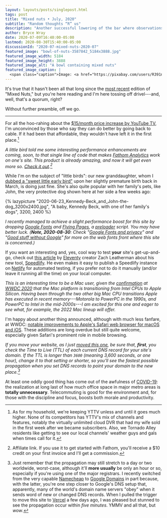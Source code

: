 ```yaml
---
layout: layouts/posts/singlepost.html
tags: post
title: "Mixed nuts • July, 2020"
subtitle: "Random thoughts “R” us"
description: "Another successful lowering of the bar where observations’ cleverness is concerned."
author: Bryce Wray
date: 2020-07-09T16:40:00-05:00
lastmod: 2020-08-30T15:40:00-05:00
discussionId: "2020-07-mixed-nuts-2020-07"
featured_image: "bowl-of-nuts-3587842_5184x3888.jpg"
featured_image_width: 5184
featured_image_height: 3888
featured_image_alt: "A bowl containing mixed nuts"
featured_image_caption: |
  <span class="caption">Image: <a href="https://pixabay.com/users/R391n4-3182451/?utm_source=link-attribution&amp;utm_medium=referral&amp;utm_campaign=image&amp;utm_content=3587842">R391n4</a>; <a href="https://pixabay.com/?utm_source=link-attribution&amp;utm_medium=referral&amp;utm_campaign=image&amp;utm_content=3587842">Pixabay</a></span>
---
```


It's true that it hasn't been all that long since the [most recent](/posts/2020/05/mixed-nuts-2020-05) edition of "Mixed Nuts," but you're here reading and I'm here tossing off drivel---and, well, that's a quorum, right?

Without further preamble, off we go.

-------

For all the hoo-rahing about the [$15/month price increase by YouTube TV](https://www.theverge.com/2020/6/30/21308449/youtube-tv-price-increase-64-99-viacom-hbo-new-channels), I'm unconvinced by those who say they can do better by going back to cable. If it had been that affordable, they wouldn't have left it in the first place.[^notLeaving]

[^notLeaving]: As for my household, we're keeping YTTV unless and until it goes much higher. None of its competitors has YTTV's mix of channels and features, notably the virtually unlimited cloud DVR that had my wife sold in the first week after we became subscribers. Also, we Tornado Alley residents like getting to see our local channels' weather guys and gals when times call for it.

*A little bird told me some interesting performance enhancements are coming, soon, to that single line of code that makes [Fathom Analytics](/posts/2020/06/fathom-analytics-count-on-it) work on one's site. This product is already amazing, and now it will get even more so. [Check it out](https://usefathom.com/ref/ZKHYWX).[^affilFA]*

[^affilFA]: Affiliate link. If you use it to get started with Fathom, you'll receive a $10 credit on your first invoice and I'll get a commission.

While I'm on the subject of "little birds": our new granddaughter, whom I [dubbed a "sweet little early bird"](/posts/2020/03/welcome-sweet-little-early-bird) upon her slightly premature birth back in March, is doing just fine. She's also quite popular with her family's pets, like John, the very protective dog shown here at her side a few weeks ago:

{% lazypicture "2020-06-23_Kennedy-Beck_and_John-the-dog_3200x2400.jpg", "A baby, Kennedy Beck, with one of her family's dogs", 3200, 2400 %}

*I recently managed to achieve a slight performance boost for this site by dropping [Google Fonts](https://fonts.google.com) and [Flying Pages](https://npmjs.com/package/flying-pages), a [preloader](https://developer.mozilla.org/en-US/docs/Web/HTML/Preloading_content) script. You may have better luck. (**Note, 2020-08-30**: Check "[Google Fonts and privacy](/posts/2020/08/google-fonts-privacy)" and "[Good stuff without Google](/posts/2020/08/good-stuff-without-google)" for more on the web fonts front where this site is concerned.)*

If you want an interesting and, yes, cool way to test **your** site's get-up-and-go, check out [this article](https://www.zachleat.com/web/speedlify/) by [Eleventy](https://11ty.dev) creator Zach Leatherman about his new tool, [Speedlify](https://github.com/zachleat/speedlify). He even makes it easy to publish a Speedlify instance on [Netlify](https://netlify.com) for automated testing, if you prefer not to do it manually (and/or leave it running all the time) on your local computer.

*This is an interesting time to be a Mac user, given the [confirmation](https://www.apple.com/newsroom/2020/06/apple-announces-mac-transition-to-apple-silicon/) at [WWDC 2020](https://developer.apple.com/wwdc20/) that the Mac platform is transitioning from Intel CPUs to Apple Silicon. Having been through the two other big Mac CPU transitions Apple has executed in recent memory---Motorola to PowerPC in the 1990s, and PowerPC to Intel in the mid-2000s---I am excited for this one and eager to see what, for example, the 2022 Mac lineup will offer.*

I'm happy about another thing announced, although with much less fanfare, at WWDC: [notable improvements to Apple's Safari web browser for macOS and iOS](https://www.zdnet.com/article/safari-14-removes-flash-gets-support-for-breach-alerts-http3-and-webp/). These additions are long overdue but still quite welcome, especially given Safari's prominent role in mobile browsing.

*If you move your website, as I just [moved this one](/posts/2020/07/goodbye-hello), be sure that, **first**, you check the Time to Live (TTL) of each current DNS record for your site's domain. If the TTL is longer than `3600` (meaning 3,600 seconds, or one hour), change it to that setting or shorter, so you'll see the fastest possible propagation when you set DNS records to point your domain to the new place.[^propagation]*

[^propagation]: Just remember that the propagation may still stretch to a day or two worldwide, worst-case, although it'll **more usually** be only an hour or so, especially if you're using one of the major registrars. I recently switched from the very capable [Namecheap](https://namecheap.com) to [Google Domains](https://domains.google.com) in part because, with the latter, you're one step closer to Google's DNS setup that, apparently, many of the world's domain name servers "obey" when it sends word of new or changed DNS records. When I pulled the trigger to move this site to [Vercel](https://vercel.com) a few days ago, I was pleased but stunned to see the propagation occur within *five minutes*. YMMV and all that, but *wow*.

At least one oddly good thing has come out of the awfulness of [COVID-19](/posts/2020/03/coherence-covid-19): the realization at long last of how much office space in major metro areas is **totally unnecessary**. Telecommuting is good for the environment and, for those with the discipline and focus, boosts both morale and productivity.